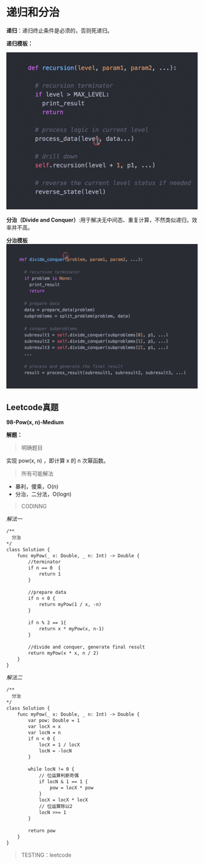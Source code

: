 # 递归和分治

**递归**：递归终止条件是必须的，否则死递归。

**递归模板：**

![](/Resources/7-递归和分治-1.png)

**分治（Divide and Conquer）**:用于解决无中间态、重复计算，不然类似递归，效率并不高。

**分治模板**
![](/Resources/7-递归和分治-2.png)
## Leetcode真题

**98-Pow(x, n)-Medium**

**解题：**
> 明确题目

实现 pow(x, n) ，即计算 x 的 n 次幂函数。

> 所有可能解法

  - 暴利，傻乘，O(n)
  - 分治，二分法，O(logn)

> CODINNG

*解法一*

```
/**
  分治
*/
class Solution {
    func myPow(_ x: Double, _ n: Int) -> Double {
        //terminator
        if n == 0  {
            return 1
        }

        //prepare data
        if n < 0 {
            return myPow(1 / x, -n)
        }

        if n % 2 == 1{
            return x * myPow(x, n-1)
        }

        //divide and conquer, generate final result
        return myPow(x * x, n / 2)
    }
}
```
*解法二*

```
/**
  分治
*/
class Solution {
    func myPow(_ x: Double, _ n: Int) -> Double {
        var pow: Double = 1
        var locX = x
        var locN = n
        if n < 0 {
            locX = 1 / locX
            locN = -locN
        }

        while locN != 0 {
            // 位运算判断奇偶
            if locN & 1 == 1 {
                pow = locX * pow
            }
            locX = locX * locX
            // 位运算除以2
            locN >>= 1
        }

        return pow
    }
}
```
> TESTING：leetcode
